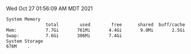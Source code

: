 Wed Oct 27 01:56:09 AM MDT 2021
```bash
System Memory
               total        used        free      shared  buff/cache   available
Mem:           7.7Gi       761Mi       4.4Gi       9.0Mi       2.5Gi       6.6Gi
Swap:          7.6Gi       306Mi       7.4Gi
System Storage
676M	.
```
```bash
